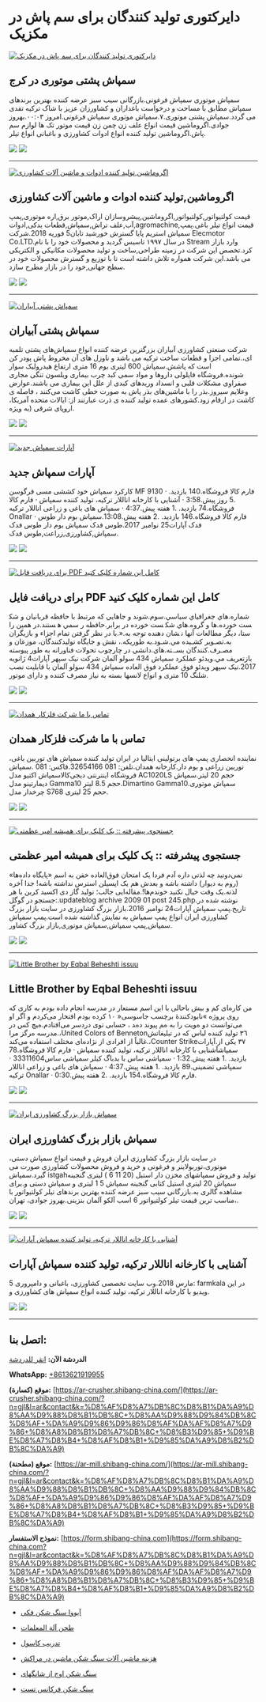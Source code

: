 # دایرکتوری تولید کنندگان برای سم پاش در مکزیک

<a href="https://swt.shibang-china.com/?n=gjl&l=ar&img&k=%D8%AF%D8%A7%DB%8C%D8%B1%DA%A9%D8%AA%D9%88%D8%B1%DB%8C+%D8%AA%D9%88%D9%84%DB%8C%D8%AF+%DA%A9%D9%86%D9%86%D8%AF%DA%AF%D8%A7%D9%86+%D8%A8%D8%B1%D8%A7%DB%8C+%D8%B3%D9%85+%D9%BE%D8%A7%D8%B4+%D8%AF%D8%B1+%D9%85%DA%A9%D8%B2%DB%8C%DA%A9" target="_blank">![دایرکتوری تولید کنندگان برای سم پاش در مکزیک](http://static.shibang-china.com/all-800x300/1440.jpg)</a>

## سمپاش پشتی موتوری در کرج
سمپاش موتوری سمپاش فرغونی.بازرگانی سیب سبز عرضه کننده بهترین برندهای سمپاش مطابق با مساحت و درخواست باغداران و کشاورزان عزیز با شاک ترکیه تقدی می گردد.سمپاش پشتی موتوری.۷.سمپاش موتوری سمپاش فرغونی.امروز ۰۰:۰۳.بهروز جوادی.اگروماشین قیمت انواع علف زن چمن زن قیمت موتور تک ها لوازم سم پاش.اگروماشین تولید کننده انواع ادوات کشاورزی و باغبانی انواع تیلر.


<a href="https://whatsapp.shibangsoft.com/WhatsApp.php" target="_blank" title="WhatsApp">![](http://static.shibang-china.com/icon/whatsapp.png)</a> <a href="https://swt.shibang-china.com/?n=gjl&l=ar&icon&k=%D8%AF%D8%A7%DB%8C%D8%B1%DA%A9%D8%AA%D9%88%D8%B1%DB%8C+%D8%AA%D9%88%D9%84%DB%8C%D8%AF+%DA%A9%D9%86%D9%86%D8%AF%DA%AF%D8%A7%D9%86+%D8%A8%D8%B1%D8%A7%DB%8C+%D8%B3%D9%85+%D9%BE%D8%A7%D8%B4+%D8%AF%D8%B1+%D9%85%DA%A9%D8%B2%DB%8C%DA%A9" target="_blank">![](http://static.shibang-china.com/icon/chat-ar.png)</a>

---

<a href="https://swt.shibang-china.com/?n=gjl&l=ar&img&k=%D8%AF%D8%A7%DB%8C%D8%B1%DA%A9%D8%AA%D9%88%D8%B1%DB%8C+%D8%AA%D9%88%D9%84%DB%8C%D8%AF+%DA%A9%D9%86%D9%86%D8%AF%DA%AF%D8%A7%D9%86+%D8%A8%D8%B1%D8%A7%DB%8C+%D8%B3%D9%85+%D9%BE%D8%A7%D8%B4+%D8%AF%D8%B1+%D9%85%DA%A9%D8%B2%DB%8C%DA%A9" target="_blank">![اگروماشین,تولید کننده ادوات و ماشین آلات کشاورزی](http://static.shibang-china.com/all-800x300/269.jpg)</a>

## اگروماشین,تولید کننده ادوات و ماشین آلات کشاورزی
قیمت کولتیواتور,کولتیواتور,اگروماشین,پیشروسازان اراک,موتور برق,اره موتوری,پمپ آب,علف تراش,سمپاش,قطعات یدکی,ادوات,agromachine,قیمت انواع تیلر باغی.پمپ سمپاش استریم پایا گسترش خورشید تابان5 فوریه 2018.شرکت Elecmotor Co.LTD.در سال ۱۹۹۷ تاسیس گردید و محصولات خود را با نام Stream وارد بازار کرد.تخصص این شرکت در زمینه طراحی,ساخت و تولید محصولات مکانیکی و الکتریکی می باشد.این شرکت همواره تلاش داشته است تا با توزیع و گسترش محصولات خود در سطح جهانی,خود را در بازار مطرح سازد.


<a href="https://whatsapp.shibangsoft.com/WhatsApp.php" target="_blank" title="WhatsApp">![](http://static.shibang-china.com/icon/whatsapp.png)</a> <a href="https://swt.shibang-china.com/?n=gjl&l=ar&icon&k=%D8%AF%D8%A7%DB%8C%D8%B1%DA%A9%D8%AA%D9%88%D8%B1%DB%8C+%D8%AA%D9%88%D9%84%DB%8C%D8%AF+%DA%A9%D9%86%D9%86%D8%AF%DA%AF%D8%A7%D9%86+%D8%A8%D8%B1%D8%A7%DB%8C+%D8%B3%D9%85+%D9%BE%D8%A7%D8%B4+%D8%AF%D8%B1+%D9%85%DA%A9%D8%B2%DB%8C%DA%A9" target="_blank">![](http://static.shibang-china.com/icon/chat-ar.png)</a>

---

<a href="https://swt.shibang-china.com/?n=gjl&l=ar&img&k=%D8%AF%D8%A7%DB%8C%D8%B1%DA%A9%D8%AA%D9%88%D8%B1%DB%8C+%D8%AA%D9%88%D9%84%DB%8C%D8%AF+%DA%A9%D9%86%D9%86%D8%AF%DA%AF%D8%A7%D9%86+%D8%A8%D8%B1%D8%A7%DB%8C+%D8%B3%D9%85+%D9%BE%D8%A7%D8%B4+%D8%AF%D8%B1+%D9%85%DA%A9%D8%B2%DB%8C%DA%A9" target="_blank">![سمپاش پشتی آبیاران](http://static.shibang-china.com/all-800x300/463.jpg)</a>

## سمپاش پشتی آبیاران
شرکت صنعتی کشاورزی آبیاران بزرگترین عرضه کننده انواع سمپاش‌های پشتی تلمبه ‌ای،.تمامی اجزا و قطعات ساخت ترکیه می باشد و ناوزل های آن مخروط پاش پودر کن است که پاشش.سمپاش 600 لیتری بوم 16 متری ارتفاع هیدرولیک سوار شونده.فروشگاه فایلولی داروها و مواد سمی کبد چرب بیماری ویلسون تنگی مجاری صفراوی مشکلات قلبی و انسداد وریدهای کبدی از علل این بیماری می باشند.عوارض وعلایم سیروز.بذر را با ماشین‌های بذر پاش به صورت خطی کاشت می‌کنند ، فاصله ی کاشت در ارقام زود.کشورهای عمده تولید کننده ی ذرت عبارتند از: ایالات متحده آمریکا، اروپای شرقی (به ویژه.


<a href="https://whatsapp.shibangsoft.com/WhatsApp.php" target="_blank" title="WhatsApp">![](http://static.shibang-china.com/icon/whatsapp.png)</a> <a href="https://swt.shibang-china.com/?n=gjl&l=ar&icon&k=%D8%AF%D8%A7%DB%8C%D8%B1%DA%A9%D8%AA%D9%88%D8%B1%DB%8C+%D8%AA%D9%88%D9%84%DB%8C%D8%AF+%DA%A9%D9%86%D9%86%D8%AF%DA%AF%D8%A7%D9%86+%D8%A8%D8%B1%D8%A7%DB%8C+%D8%B3%D9%85+%D9%BE%D8%A7%D8%B4+%D8%AF%D8%B1+%D9%85%DA%A9%D8%B2%DB%8C%DA%A9" target="_blank">![](http://static.shibang-china.com/icon/chat-ar.png)</a>

---

<a href="https://swt.shibang-china.com/?n=gjl&l=ar&img&k=%D8%AF%D8%A7%DB%8C%D8%B1%DA%A9%D8%AA%D9%88%D8%B1%DB%8C+%D8%AA%D9%88%D9%84%DB%8C%D8%AF+%DA%A9%D9%86%D9%86%D8%AF%DA%AF%D8%A7%D9%86+%D8%A8%D8%B1%D8%A7%DB%8C+%D8%B3%D9%85+%D9%BE%D8%A7%D8%B4+%D8%AF%D8%B1+%D9%85%DA%A9%D8%B2%DB%8C%DA%A9" target="_blank">![آپارات سمپاش جدید](http://static.shibang-china.com/all-800x300/1402.jpg)</a>

## آپارات سمپاش جدید
کارکرد سمپاش خود کششی مسی فرگوسن MF 9130 &middot; فارم کالا فروشگاه.140 بازدید. .5 روز پیش.3:58 &middot; آشنایی با کارخانه اناللار ترکیه، تولید کننده سمپاش &middot; فارم کالا فروشگاه.74 بازدید. .1 هفته پیش.4:37 &middot; سمپاش های باغی و زراعی اناللار ترکیه Onallar &middot; فارم کالا فروشگاه.146 بازدید. .2 هفته پیش.13:08.سمپاش بوم دار طوس فدک آپارات25 نوامبر 2017.طوس فدک سمپاش بوم دار طوس فدک سمپاش,کشاورزی,زراعت,طوس فدک.


<a href="https://whatsapp.shibangsoft.com/WhatsApp.php" target="_blank" title="WhatsApp">![](http://static.shibang-china.com/icon/whatsapp.png)</a> <a href="https://swt.shibang-china.com/?n=gjl&l=ar&icon&k=%D8%AF%D8%A7%DB%8C%D8%B1%DA%A9%D8%AA%D9%88%D8%B1%DB%8C+%D8%AA%D9%88%D9%84%DB%8C%D8%AF+%DA%A9%D9%86%D9%86%D8%AF%DA%AF%D8%A7%D9%86+%D8%A8%D8%B1%D8%A7%DB%8C+%D8%B3%D9%85+%D9%BE%D8%A7%D8%B4+%D8%AF%D8%B1+%D9%85%DA%A9%D8%B2%DB%8C%DA%A9" target="_blank">![](http://static.shibang-china.com/icon/chat-ar.png)</a>

---

<a href="https://swt.shibang-china.com/?n=gjl&l=ar&img&k=%D8%AF%D8%A7%DB%8C%D8%B1%DA%A9%D8%AA%D9%88%D8%B1%DB%8C+%D8%AA%D9%88%D9%84%DB%8C%D8%AF+%DA%A9%D9%86%D9%86%D8%AF%DA%AF%D8%A7%D9%86+%D8%A8%D8%B1%D8%A7%DB%8C+%D8%B3%D9%85+%D9%BE%D8%A7%D8%B4+%D8%AF%D8%B1+%D9%85%DA%A9%D8%B2%DB%8C%DA%A9" target="_blank">![برای دریافت فایل PDF کامل این شماره کلیک کنید](http://static.shibang-china.com/all-800x300/282.jpg)</a>

## برای دریافت فایل PDF کامل این شماره کلیک کنید
ﺷﻤﺎره.ﻫﺎي ﺟﻐﺮاﻓﻴﺎي ﺳﻴﺎﺳﻲ.ﺳﻮم.ﺷﻮﻧﺪ و ﺟﺎﻫﺎﻳﻲ ﻛﻪ ﻣﺮﺗﺒﻂ ﺑﺎ ﺣﺎﻓﻈﻪ ﻗﺮﺑﺎﻧﻴﺎن و ﺷﻜ ﺴﺖ ﺧﻮرده.ﻫﺎ و ﮔﺮوه.ﻫﺎي ﺷﻜ ﺴﺖ ﺧﻮرده در ﺑﺮاﺑﺮ.ﺣﺎﻓﻈﻪ ر ﺳﻤﻲ ﻫ ﺴﺘﻨﺪ.در ﻫﻤﻴﻦ را ﺳﺘﺎ، دﻳﮕﺮ ﻣﻄﺎﻟﻌﺎت آﻧﻬﺎ ﻧ ﺸﺎن دﻫﻨﺪه ﺗﻮﺟﻪ ﺑﻪ.«.ﺑﺎ در ﻧﻈﺮ ﮔﺮﻓﺘﻦ ﺗﻤﺎم اﺟﺰاء و ﺑﺎزﻳﮕﺮان ﺑﻪ.ﺗﺼـﻮﻳﺮ ﻛﺸـﻴﺪه ﻣﻲ.ﺷـﻮد.ﺑﻪ ﻃﻮرﻳﻜﻪ.، ﻧﻘﺶ و ﺟﺎﻳﮕﺎه ﺗﻮﻟﻴﺪﻛﻨﻨﺪﮔﺎن، ﻣﻮزﻋﺎن و ﻣﺼـﺮف.ﻛﻨﻨﺪﮔﺎن ﺑﺴـ.ﺘﻪ.ﻫﺎي.داﻧﺸﻲ در ﭼﺎرﭼﻮب ﺗﺤﻮﻻت ﻓﻨﺎوراﻧﻪ ﺑﻪ ﻃﻮر ﭘﻴﻮﺳﺘﻪ ﺑﺎزﺗﻌﺮﻳﻒ ﻣﻲ.ویدئو عملکرد سمپاش 434 سولو آلمان شرکت نیک سپهر آپارات4 ژانويه 2017.نیک سپهر ویدئو فوق عملکرد فوق العاده سمپاش 434 سولو آلمان با قابلیت نصب شلنگ 10 متری و انواع لانسها بسته به نیاز مصرف کننده و دارای موتور.


<a href="https://whatsapp.shibangsoft.com/WhatsApp.php" target="_blank" title="WhatsApp">![](http://static.shibang-china.com/icon/whatsapp.png)</a> <a href="https://swt.shibang-china.com/?n=gjl&l=ar&icon&k=%D8%AF%D8%A7%DB%8C%D8%B1%DA%A9%D8%AA%D9%88%D8%B1%DB%8C+%D8%AA%D9%88%D9%84%DB%8C%D8%AF+%DA%A9%D9%86%D9%86%D8%AF%DA%AF%D8%A7%D9%86+%D8%A8%D8%B1%D8%A7%DB%8C+%D8%B3%D9%85+%D9%BE%D8%A7%D8%B4+%D8%AF%D8%B1+%D9%85%DA%A9%D8%B2%DB%8C%DA%A9" target="_blank">![](http://static.shibang-china.com/icon/chat-ar.png)</a>

---

<a href="https://swt.shibang-china.com/?n=gjl&l=ar&img&k=%D8%AF%D8%A7%DB%8C%D8%B1%DA%A9%D8%AA%D9%88%D8%B1%DB%8C+%D8%AA%D9%88%D9%84%DB%8C%D8%AF+%DA%A9%D9%86%D9%86%D8%AF%DA%AF%D8%A7%D9%86+%D8%A8%D8%B1%D8%A7%DB%8C+%D8%B3%D9%85+%D9%BE%D8%A7%D8%B4+%D8%AF%D8%B1+%D9%85%DA%A9%D8%B2%DB%8C%DA%A9" target="_blank">![تماس با ما شرکت فلزکار همدان](http://static.shibang-china.com/all-800x300/1097.jpg)</a>

## تماس با ما شرکت فلزکار همدان
نماینده انحصاری پمپ های برتولینی ایتالیا در ایران تولید کننده سمپاش های توربین باغی، توربین زراعی و بوم ‌دار.کارخانه همدان.تلفن: 081 32654166.فاکس: 081 .سمپاش فروشگاه اینترنتی دیجی‌کالاسمپاش اکتیو مدل AC1020LS حجم 20 لیتر.سمپاش دیمارتینو مدل Gamma10 حجم 8.5 لیتر.Dimartino Gamma10.سمپاش موتوری چرخدار مدل S768 حجم 25 لیتری.


<a href="https://whatsapp.shibangsoft.com/WhatsApp.php" target="_blank" title="WhatsApp">![](http://static.shibang-china.com/icon/whatsapp.png)</a> <a href="https://swt.shibang-china.com/?n=gjl&l=ar&icon&k=%D8%AF%D8%A7%DB%8C%D8%B1%DA%A9%D8%AA%D9%88%D8%B1%DB%8C+%D8%AA%D9%88%D9%84%DB%8C%D8%AF+%DA%A9%D9%86%D9%86%D8%AF%DA%AF%D8%A7%D9%86+%D8%A8%D8%B1%D8%A7%DB%8C+%D8%B3%D9%85+%D9%BE%D8%A7%D8%B4+%D8%AF%D8%B1+%D9%85%DA%A9%D8%B2%DB%8C%DA%A9" target="_blank">![](http://static.shibang-china.com/icon/chat-ar.png)</a>

---

<a href="https://swt.shibang-china.com/?n=gjl&l=ar&img&k=%D8%AF%D8%A7%DB%8C%D8%B1%DA%A9%D8%AA%D9%88%D8%B1%DB%8C+%D8%AA%D9%88%D9%84%DB%8C%D8%AF+%DA%A9%D9%86%D9%86%D8%AF%DA%AF%D8%A7%D9%86+%D8%A8%D8%B1%D8%A7%DB%8C+%D8%B3%D9%85+%D9%BE%D8%A7%D8%B4+%D8%AF%D8%B1+%D9%85%DA%A9%D8%B2%DB%8C%DA%A9" target="_blank">![جستجوی پیشرفته :: یک کلیک برای همیشه امیر عظمتی](http://static.shibang-china.com/all-800x300/1376.jpg)</a>

## جستجوی پیشرفته :: یک کلیک برای همیشه امیر عظمتی
نمی‌دونید چه لذتی داره آدم فردا یک امتحان فوق‌العاده خفن به اسم «پایگاه داده‌ها» (روم به دیوار) داشته باشه و بعدش هم یک اپسیلن استرس نداشته باشه! جدا آخره لذته.یک وقت خیال نکنید خوندم‌ها!.مقاله‌ایی جالب؛ تولید گاز دی اکسید کربن با هر جستجو در گوگل:.updateblog archive 2009 01 post 245.php.نوشته شده در تاريخ.پمپ سمپاش آپارات24 نوامبر 2016.بازار بزرگ کشاورزی در سایت بازار بزرگ کشاورزی ایران انواع پمپ سمپاش به نمایش گذاشته شده است.پمپ سمپاش سمپاش,پمپ سمپاش,سمپاش موتوری,بازار بزرگ کشاور.


<a href="https://whatsapp.shibangsoft.com/WhatsApp.php" target="_blank" title="WhatsApp">![](http://static.shibang-china.com/icon/whatsapp.png)</a> <a href="https://swt.shibang-china.com/?n=gjl&l=ar&icon&k=%D8%AF%D8%A7%DB%8C%D8%B1%DA%A9%D8%AA%D9%88%D8%B1%DB%8C+%D8%AA%D9%88%D9%84%DB%8C%D8%AF+%DA%A9%D9%86%D9%86%D8%AF%DA%AF%D8%A7%D9%86+%D8%A8%D8%B1%D8%A7%DB%8C+%D8%B3%D9%85+%D9%BE%D8%A7%D8%B4+%D8%AF%D8%B1+%D9%85%DA%A9%D8%B2%DB%8C%DA%A9" target="_blank">![](http://static.shibang-china.com/icon/chat-ar.png)</a>

---

<a href="https://swt.shibang-china.com/?n=gjl&l=ar&img&k=%D8%AF%D8%A7%DB%8C%D8%B1%DA%A9%D8%AA%D9%88%D8%B1%DB%8C+%D8%AA%D9%88%D9%84%DB%8C%D8%AF+%DA%A9%D9%86%D9%86%D8%AF%DA%AF%D8%A7%D9%86+%D8%A8%D8%B1%D8%A7%DB%8C+%D8%B3%D9%85+%D9%BE%D8%A7%D8%B4+%D8%AF%D8%B1+%D9%85%DA%A9%D8%B2%DB%8C%DA%A9" target="_blank">![Little Brother by Eqbal Beheshti issuu](http://static.shibang-china.com/all-800x300/926.jpg)</a>

## Little Brother by Eqbal Beheshti issuu
ﻣﻦ ﮐﺎرهﺎی ﮐﻢ و ﺑﯿﺶ ﺑﺎﺣﺎﻟﯽ ﺑﺎ اﯾﻦ اﺳﻢ ﻣﺴﺘﻌﺎر در ﻣﺪرﺳﻪ اﻧﺠﺎم دادﻩ ﺑﻮدم ﺑﻪ ﮐﺎری ﮐﻪ روی ﭘﺮوژﻩ »ﻧﺎﺑﻮدﮐﻨﻨﺪﻩٔ ﺑﺮﭼﺴﺐ ﺟﺎﺳﻮﺳﯽ« ١٠ ﮐﺮدﻩ ﺑﻮدم اﻓﺘﺨﺎر ﻣﯽﮐﺮدم و اﮔﺮ او ﻣﯽﺗﻮاﻧﺴﺖ دو هﻮﯾﺖ را ﺑﻪ هﻢ ﭘﯿﻮﻧﺪ دهﺪ ، ﺣﺴﺎﺑﯽ ﺗﻮی دردﺳﺮ ﻣﯽاﻓﺘﺎدم.هﯿﭻ ﮐﺲ در ﻣﺪرﺳﻪ هﺮﮔﺰ ﻣﺮا.،United Colors of Benneton٣٦ ﺗﻮﻟﯿﺪ ﮐﻨﻨﺪﻩ ﻟﺒﺎس ﮐﻪ در ﺗﺒﻠﯿﻐﺎﺗﺶ ﻏﺎﻟﺒﺎً از اﻓﺮادی از ﻧﮋادهﺎی ﻣﺨﺘﻠﻒ اﺳﺘﻔﺎدﻩ ﻣﯽﮐﻨﺪ.،Counter Strike٣٧ ﯾﮑﯽ از.آپارات سمپاشآشنایی با کارخانه اناللار ترکیه، تولید کننده سمپاش &middot; فارم کالا فروشگاه.78 بازدید. .1 هفته پیش.1:32 &middot; سمپاشی ساس با بدباگ کیلر سمپاشی ساس33311604 &middot; سمپاشی تضمینی.89 بازدید. .1 هفته پیش.4:37 &middot; سمپاش های باغی و زراعی اناللار ترکیه Onallar &middot; فارم کالا فروشگاه.154 بازدید. .2 هفته پیش.0:30.


<a href="https://whatsapp.shibangsoft.com/WhatsApp.php" target="_blank" title="WhatsApp">![](http://static.shibang-china.com/icon/whatsapp.png)</a> <a href="https://swt.shibang-china.com/?n=gjl&l=ar&icon&k=%D8%AF%D8%A7%DB%8C%D8%B1%DA%A9%D8%AA%D9%88%D8%B1%DB%8C+%D8%AA%D9%88%D9%84%DB%8C%D8%AF+%DA%A9%D9%86%D9%86%D8%AF%DA%AF%D8%A7%D9%86+%D8%A8%D8%B1%D8%A7%DB%8C+%D8%B3%D9%85+%D9%BE%D8%A7%D8%B4+%D8%AF%D8%B1+%D9%85%DA%A9%D8%B2%DB%8C%DA%A9" target="_blank">![](http://static.shibang-china.com/icon/chat-ar.png)</a>

---

<a href="https://swt.shibang-china.com/?n=gjl&l=ar&img&k=%D8%AF%D8%A7%DB%8C%D8%B1%DA%A9%D8%AA%D9%88%D8%B1%DB%8C+%D8%AA%D9%88%D9%84%DB%8C%D8%AF+%DA%A9%D9%86%D9%86%D8%AF%DA%AF%D8%A7%D9%86+%D8%A8%D8%B1%D8%A7%DB%8C+%D8%B3%D9%85+%D9%BE%D8%A7%D8%B4+%D8%AF%D8%B1+%D9%85%DA%A9%D8%B2%DB%8C%DA%A9" target="_blank">![سمپاش بازار بزرگ کشاورزی ایران](http://static.shibang-china.com/all-800x300/1067.jpg)</a>

## سمپاش بازار بزرگ کشاورزی ایران
در سایت بازار بزرگ کشاورزی ایران فروش و قیمت انواع سمپاش دستی، موتوری،توربولاینر و فرغونی و خرید و فروش محصولات کشاورزی صورت می گیرد.سمپاش istgahتولید و فروش سمپاشهای مخزن دار استیل (20 11 6 ) لیتری گنجینه سمپاش 20 لیتری استیل کتابی گنجینه سمپاش 5 1 لیتری و سمپاش دستی و.برای مشاهده گالری به.بازرگانی سیب سبز عرضه کننده بهترین برندهای تیلر کولتیواتور با مناسب ترین قیمت تیلر کولتیواتور 6 اسب آلکو آلمان بنزینی.بهروز جوادی، تهران،.


<a href="https://whatsapp.shibangsoft.com/WhatsApp.php" target="_blank" title="WhatsApp">![](http://static.shibang-china.com/icon/whatsapp.png)</a> <a href="https://swt.shibang-china.com/?n=gjl&l=ar&icon&k=%D8%AF%D8%A7%DB%8C%D8%B1%DA%A9%D8%AA%D9%88%D8%B1%DB%8C+%D8%AA%D9%88%D9%84%DB%8C%D8%AF+%DA%A9%D9%86%D9%86%D8%AF%DA%AF%D8%A7%D9%86+%D8%A8%D8%B1%D8%A7%DB%8C+%D8%B3%D9%85+%D9%BE%D8%A7%D8%B4+%D8%AF%D8%B1+%D9%85%DA%A9%D8%B2%DB%8C%DA%A9" target="_blank">![](http://static.shibang-china.com/icon/chat-ar.png)</a>

---

<a href="https://swt.shibang-china.com/?n=gjl&l=ar&img&k=%D8%AF%D8%A7%DB%8C%D8%B1%DA%A9%D8%AA%D9%88%D8%B1%DB%8C+%D8%AA%D9%88%D9%84%DB%8C%D8%AF+%DA%A9%D9%86%D9%86%D8%AF%DA%AF%D8%A7%D9%86+%D8%A8%D8%B1%D8%A7%DB%8C+%D8%B3%D9%85+%D9%BE%D8%A7%D8%B4+%D8%AF%D8%B1+%D9%85%DA%A9%D8%B2%DB%8C%DA%A9" target="_blank">![آشنایی با کارخانه اناللار ترکیه، تولید کننده سمپاش آپارات](http://static.shibang-china.com/all-800x300/371.jpg)</a>

## آشنایی با کارخانه اناللار ترکیه، تولید کننده سمپاش آپارات
5 مارس 2018.وب سایت تخصصی کشاورزی، باغبانی و دامپروری: farmkala در این ویدیو با کارخانه اناللار ترکیه، تولید کننده انواع سمپاش های کشاورزی و.

<a href="https://whatsapp.shibangsoft.com/WhatsApp.php" target="_blank" title="WhatsApp">![](http://static.shibang-china.com/icon/whatsapp.png)</a> <a href="https://swt.shibang-china.com/?n=gjl&l=ar&icon&k=%D8%AF%D8%A7%DB%8C%D8%B1%DA%A9%D8%AA%D9%88%D8%B1%DB%8C+%D8%AA%D9%88%D9%84%DB%8C%D8%AF+%DA%A9%D9%86%D9%86%D8%AF%DA%AF%D8%A7%D9%86+%D8%A8%D8%B1%D8%A7%DB%8C+%D8%B3%D9%85+%D9%BE%D8%A7%D8%B4+%D8%AF%D8%B1+%D9%85%DA%A9%D8%B2%DB%8C%DA%A9" target="_blank">![](http://static.shibang-china.com/icon/chat-ar.png)</a>

---
## اتصل بنا:

**الدردشة الآن:** [انقر للدردشة](https://swt.shibang-china.com?n=gjl&l=ar&contact&k=%D8%AF%D8%A7%DB%8C%D8%B1%DA%A9%D8%AA%D9%88%D8%B1%DB%8C+%D8%AA%D9%88%D9%84%DB%8C%D8%AF+%DA%A9%D9%86%D9%86%D8%AF%DA%AF%D8%A7%D9%86+%D8%A8%D8%B1%D8%A7%DB%8C+%D8%B3%D9%85+%D9%BE%D8%A7%D8%B4+%D8%AF%D8%B1+%D9%85%DA%A9%D8%B2%DB%8C%DA%A9)

**WhatsApp:**  [+8613621919955](https://whatsapp.shibangsoft.com/WhatsApp.php)

**موقع (كسارة):** [https://ar-crusher.shibang-china.com/](https://ar-crusher.shibang-china.com/?n=gjl&l=ar&contact&k=%D8%AF%D8%A7%DB%8C%D8%B1%DA%A9%D8%AA%D9%88%D8%B1%DB%8C+%D8%AA%D9%88%D9%84%DB%8C%D8%AF+%DA%A9%D9%86%D9%86%D8%AF%DA%AF%D8%A7%D9%86+%D8%A8%D8%B1%D8%A7%DB%8C+%D8%B3%D9%85+%D9%BE%D8%A7%D8%B4+%D8%AF%D8%B1+%D9%85%DA%A9%D8%B2%DB%8C%DA%A9)

**موقع (مطحنة):** [https://ar-mill.shibang-china.com/](https://ar-mill.shibang-china.com/?n=gjl&l=ar&contact&k=%D8%AF%D8%A7%DB%8C%D8%B1%DA%A9%D8%AA%D9%88%D8%B1%DB%8C+%D8%AA%D9%88%D9%84%DB%8C%D8%AF+%DA%A9%D9%86%D9%86%D8%AF%DA%AF%D8%A7%D9%86+%D8%A8%D8%B1%D8%A7%DB%8C+%D8%B3%D9%85+%D9%BE%D8%A7%D8%B4+%D8%AF%D8%B1+%D9%85%DA%A9%D8%B2%DB%8C%DA%A9)

**نموذج الاستفسار:** [https://form.shibang-china.com](https://form.shibang-china.com?n=gjl&l=ar&contact&k=%D8%AF%D8%A7%DB%8C%D8%B1%DA%A9%D8%AA%D9%88%D8%B1%DB%8C+%D8%AA%D9%88%D9%84%DB%8C%D8%AF+%DA%A9%D9%86%D9%86%D8%AF%DA%AF%D8%A7%D9%86+%D8%A8%D8%B1%D8%A7%DB%8C+%D8%B3%D9%85+%D9%BE%D8%A7%D8%B4+%D8%AF%D8%B1+%D9%85%DA%A9%D8%B2%DB%8C%DA%A9)

* [آیووا سنگ شکن فکی](../40/%D8%A2%DB%8C%D9%88%D9%88%D8%A7%20%D8%B3%D9%86%DA%AF%20%D8%B4%DA%A9%D9%86%20%D9%81%DA%A9%DB%8C.md)

* [طحن آلة المعلمات](../40/%D8%B7%D8%AD%D9%86%20%D8%A2%D9%84%D8%A9%20%D8%A7%D9%84%D9%85%D8%B9%D9%84%D9%85%D8%A7%D8%AA.md)

* [تدريب كاسول](../39/%D8%AA%D8%AF%D8%B1%D9%8A%D8%A8%20%D9%83%D8%A7%D8%B3%D9%88%D9%84.md)

* [هزینه ماشین آلات سنگ شکن ماشین در مراکش](../38/%D9%87%D8%B2%DB%8C%D9%86%D9%87%20%D9%85%D8%A7%D8%B4%DB%8C%D9%86%20%D8%A2%D9%84%D8%A7%D8%AA%20%D8%B3%D9%86%DA%AF%20%D8%B4%DA%A9%D9%86%20%D9%85%D8%A7%D8%B4%DB%8C%D9%86%20%D8%AF%D8%B1%20%D9%85%D8%B1%D8%A7%DA%A9%D8%B4.md)

* [سنگ شکن اوج از شانگهای](../36/%D8%B3%D9%86%DA%AF%20%D8%B4%DA%A9%D9%86%20%D8%A7%D9%88%D8%AC%20%D8%A7%D8%B2%20%D8%B4%D8%A7%D9%86%DA%AF%D9%87%D8%A7%DB%8C.md)

* [سنگ شکن فرکانس تست](../39/%D8%B3%D9%86%DA%AF%20%D8%B4%DA%A9%D9%86%20%D9%81%D8%B1%DA%A9%D8%A7%D9%86%D8%B3%20%D8%AA%D8%B3%D8%AA.md)